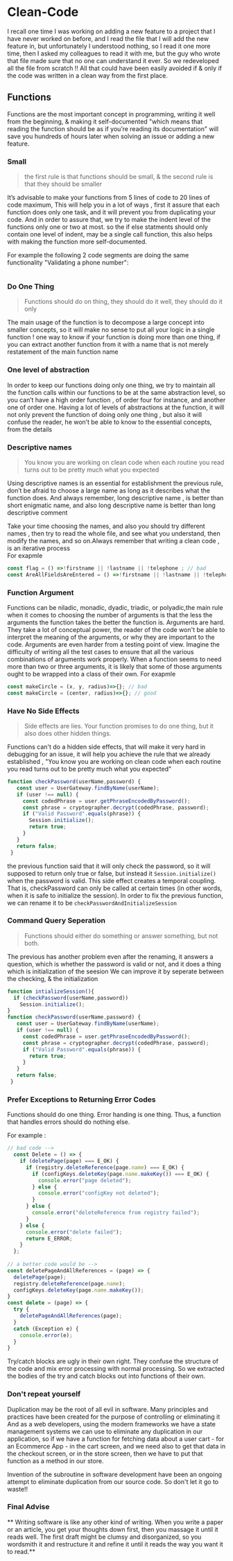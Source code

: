 # Clean-Code

I recall one time I was working on adding a new feature to a project that I have never worked on before, and I read the file that I will add the new feature in, but unfortunately I understood nothing, so I read it one more time, then I asked my colleagues to read it with me, but the guy who wrote that file made sure that no one can understand it ever. So we redeveloped all the file from scratch !!
All that could have been easily avoided if & only if the code was written in a clean way from the first place.


## Functions

Functions are the most important concept in programming, writing it well from the beginning, & making it self-documented "which means that reading the function should be as if you’re reading its documentation" will save you hundreds of hours later when solving an issue or adding a new feature. 

### Small
> the first rule is that functions should be small, & the second rule is that they should be smaller 

It’s advisable to make your functions from 5 lines of code to 20 lines of code maximum,
This will help you in a lot of ways , first it assure that each function does only one task, and it will prevent you from duplicating your code.
And in order to assure that, we try to make the indent level of the functions only one or two at most. so the if else statments should only contain one level of indent, may be a single call function, this also helps with making the function more self-documented.

For example the following 2 code segments are doing the same functionality "Validating a phone number":

``` javascript

```
### Do One Thing

> Functions should do on thing, they should do it well, they should do it only

The main usage of the function is to decompose a large concept into smaller concepts, so it will make no sense to put all your logic in a single function !
one way to know  if your function is doing more than one thing, if you can extract another function from it with a name that is not merely restatement of the main function name  

### One level of abstraction 

In order to keep our functions doing only one thing, we try to maintain all the function calls within our functions to be at the same abstraction level, so you can’t have a high order function , of order four for instance, and another one of order one.
Having a lot of levels of abstractions at the function, it will not only prevent the function of doing only one thing , but also it will confuse the reader, he won’t be able to know to the essential concepts, from the details   

### Descriptive names

> You know you are working on clean code when each routine you read turns out to be pretty much what you expected

Using descriptive names is an essential for establishment the previous rule, don’t be afraid to choose a large name as long as it describes what the function does. 
And  always remember, long descriptive name , is better than short enigmatic name, and also  long descriptive name is better than long descriptive comment   

Take your time choosing the names, and also you should try different names , then try to read the whole file, and see what you understand, then modify the names, and so on.Always remember that writing a clean code , is an iterative process    
For exapmle 

``` javascript
const flag = () =>!firstname || !lastname || !telephone ; // bad
const AreAllFieldsAreEntered = () =>!firstname || !lastname || !telephone ; // good
```
  
### Function Argument

Functions can be niladic, monadic, dyadic, triadic, or polyadic,the main rule when it comes to choosing the number of arguments is that  the less the arguments the function takes the better the function is.
Arguments are hard. They take a lot of conceptual power, the reader of the code won't be able to interpret the meaning of the arguments, or why they are important to the code.
Arguments are even harder from a testing point of view. Imagine the difficulty of writing all the test cases to ensure that all the various combinations of arguments work properly.
When a function seems to need more than two or three arguments, it is likely that some of those arguments ought to be wrapped into a class of their own.
For exapmle 
``` javascript
const makeCircle = (x, y, radius)=>{}; // bad 
const makeCircle = (center, radius)=>{}; // good
```
### Have No Side Effects

> Side effects are lies. Your function promises to do one thing, but it also does other hidden things.

Functions can't do a hidden side effects, that will make it very hard in debugging for an issue, it will help you achieve the rule that we already established , "You know you are working on clean code when each routine you read turns out to be pretty much what you expected"
``` javascript
function checkPassword(userName,password) {
   const user = UserGateway.findByName(userName);
   if (user !== null) {
     const codedPhrase = user.getPhraseEncodedByPassword();
     const phrase = cryptographer.decrypt(codedPhrase, password);
     if ("Valid Password".equals(phrase)) {
       Session.initialize();
       return true;
     }
   }
   return false;
 }
```
the previous function said that it will only check the password, so it will supposed to return only true or false, but instead it ``` Session.initialize() ``` when the password  is valid.
This side effect creates a temporal coupling. That is, checkPassword can only be called at certain times (in other words, when it is safe to initialize the session).
In order to fix the previous function, we can rename it to be ```checkPasswordAndInitializeSession``` 

### Command Query Seperation
 
> Functions should either do something or answer something, but not both. 

The previous has another problem even after the renaming, it answers a question, which is whether the password is  valid or not, and it  does a thing which is initialization of the seesion
We can improve it by seperate between the checking, & the initialization
``` javascript
function intializeSession(){
  if (checkPassword(userName,password))
    Session.initialize();   
}
function checkPassword(userName,password) {
   const user = UserGateway.findByName(userName);
   if (user !== null) {
     const codedPhrase = user.getPhraseEncodedByPassword();
     const phrase = cryptographer.decrypt(codedPhrase, password);
     if ("Valid Password".equals(phrase)) {
       return true;
     }
   }
   return false;
 }
```
### Prefer Exceptions to Returning Error Codes

Functions should do one thing. Error handing is one thing. Thus, a function that handles errors should do nothing else.

For example :
``` javascript
// bad code -->
  const Delete = () => {
    if (deletePage(page) === E_OK) {
      if (registry.deleteReference(page.name) === E_OK) {
        if (configKeys.deleteKey(page.name.makeKey()) === E_OK) {
          console.error("page deleted");
        } else {
          console.error("configKey not deleted");
        }
      } else {
        console.error("deleteReference from registry failed");
      }
    } else {
      console.error("delete failed");
      return E_ERROR;
    }
  };
  
// a better code would be -->
const deletePageAndAllReferences = (page) => {
  deletePage(page);
  registry.deleteReference(page.name);
  configKeys.deleteKey(page.name.makeKey());
}
const delete = (page) => {
  try {
    deletePageAndAllReferences(page);
  }
  catch (Exception e) {
    console.error(e);
  }
}
```
Try/catch blocks are ugly in their own right. They confuse the structure of the code and mix error processing with normal processing. So we extracted the bodies of the try and catch blocks out into functions of their own.

### Don't repeat yourself

Duplication may be the root of all evil in software. Many principles and practices have been created for the purpose of controlling or eliminating it
And as a web developers, using the modern frameworks we have a state management systems we can use to eliminate any duplication in our application, 
so if we have a function for fetching data about a user cart - for an Ecommerce App - in the cart screen, and we need also to get that data in the checkout screen, or in the store screen, then we have to put that function as a method  in our store.

Invention of the subroutine in software development have been an ongoing attempt to eliminate duplication from our source code. So don't let it go to waste!!

### Final Advise 
 
** Writing software is like any other kind of writing. When you write a paper or an article, you get your thoughts down first, then you massage it until it reads well. The first draft might be clumsy and disorganized, so you wordsmith it and restructure it and refine it until it reads the way you want it to read.**




















